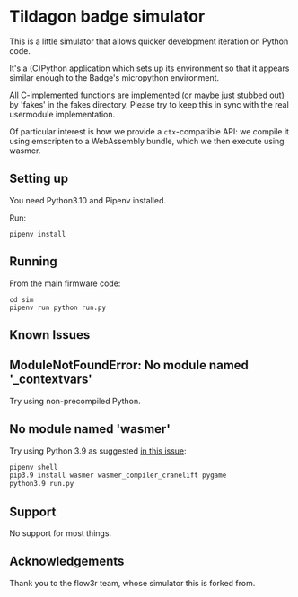 Tildagon badge simulator
===

This is a little simulator that allows quicker development iteration on Python code.

It's a (C)Python application which sets up its environment so that it appears similar enough to the Badge's micropython environment.

All C-implemented functions are implemented (or maybe just stubbed out) by 'fakes' in the fakes directory. Please try to keep this in sync with the real usermodule implementation.

Of particular interest is how we provide a `ctx`-compatible API: we compile it using emscripten to a WebAssembly bundle, which we then execute using wasmer.

Setting up
---

You need Python3.10 and Pipenv installed.

Run:
```
pipenv install
```

Running
---

From the main firmware code:

```
cd sim
pipenv run python run.py
```

Known Issues
---

## ModuleNotFoundError: No module named '_contextvars'

Try using non-precompiled Python.

## No module named 'wasmer'

Try using Python 3.9 as suggested [in this issue](https://github.com/wasmerio/wasmer-python/issues/539):

```sh
pipenv shell
pip3.9 install wasmer wasmer_compiler_cranelift pygame
python3.9 run.py
```

Support
---

No support for most things.

Acknowledgements
---

Thank you to the flow3r team, whose simulator this is forked from.
